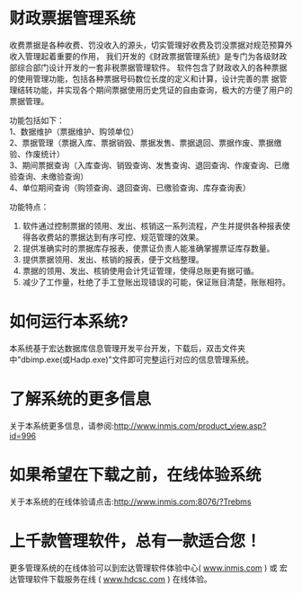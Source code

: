 # 财政票据管理系统

收费票据是各种收费、罚没收入的源头，切实管理好收费及罚没票据对规范预算外收入管理起着重要的作用， 我们开发的《财政票据管理系统》是专门为各级财政部综合部门设计开发的一套非税票据管理软件。 软件包含了财政收入的各种票据的使用管理功能，包括各种票据号码数位长度的定义和计算，设计完善的票 据管理结转功能，并实现各个期间票据使用历史凭证的自由查询，极大的方便了用户的票据管理。

功能包括如下：   
1、数据维护（票据维护、购领单位）   
2、票据管理（票据入库、票据销毁、票据发售、票据退回、票据作废、票据缴验、作废统计）   
3、期间票据查询（入库查询、销毁查询、发售查询、退回查询、作废查询、已缴验查询、未缴验查询）   
4、单位期间查询（购领查询、退回查询、已缴验查询、库存查询表） 

功能特点：   
1. 软件通过控制票据的领用、发出、核销这一系列流程，产生并提供各种报表使得各收费站的票据达到有序可控、规范管理的效果。   
2. 提供准确实时的票据库存报表，使票证负责人能准确掌握票证库存数量。   
3. 提供票据领用、发出、核销的报表，便于文档整理。   
4. 票据的领用、发出、核销使用会计凭证管理，使得总账更有据可循。   
5. 减少了工作量，杜绝了手工登账出现错误的可能，保证账目清楚，账账相符。

# 如何运行本系统?

本系统基于宏达数据库信息管理开发平台开发，下载后，双击文件夹中"dbimp.exe(或Hadp.exe)"文件即可完整运行对应的信息管理系统。

# 了解系统的更多信息

关于本系统更多信息，请参阅:http://www.inmis.com/product_view.asp?id=996

# 如果希望在下载之前，在线体验系统

关于本系统的在线体验请点击:http://www.inmis.com:8076/?Trebms

# 上千款管理软件，总有一款适合您！

更多管理系统的在线体验可以到宏达管理软件体验中心( www.inmis.com ) 或 宏达管理软件下载服务在线 ( www.hdcsc.com ) 在线体验。


